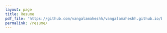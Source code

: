 ```yaml
---
layout: page
title: Resume
pdf_file: "https://github.com/vangalamaheshh/vangalamaheshh.github.io/blob/main/assets/resume.pdf"
permalink: /resume/
---
```


<!--{% pdf {{ page.pdf_file }} %}-->
